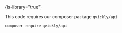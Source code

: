 {is-library="true"}

<snippet id="snippet-composer-require">

This code requires our composer package `qvickly/api`

```bash
composer require qvickly/api
```

</snippet>